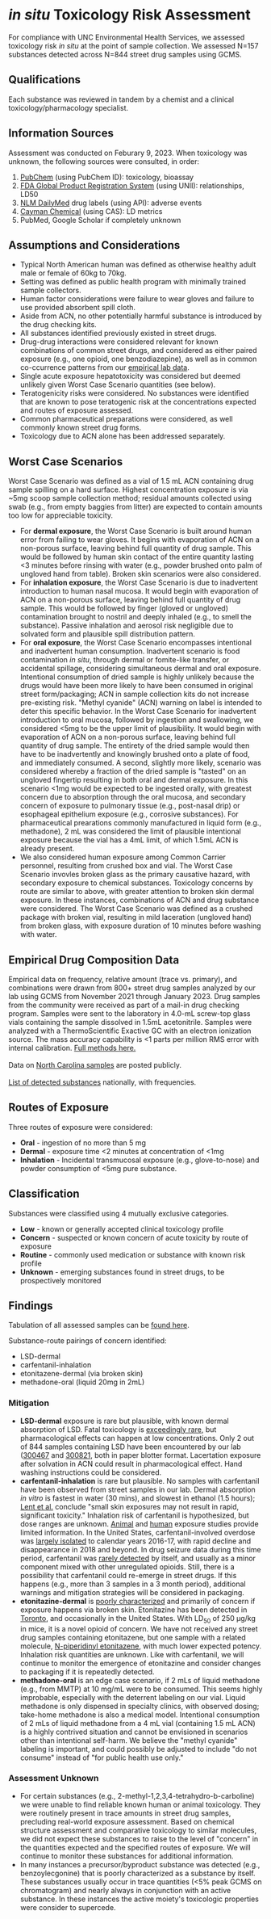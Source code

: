 # *in situ* Toxicology Risk Assessment

For compliance with UNC Environmental Health Services, we assessed toxicology risk *in situ* at the point of sample collection. We assessed N=157 substances detected across N=844 street drug samples using GCMS.

## Qualifications
Each substance was reviewed in tandem by a chemist and a clinical toxicology/pharmacology specialist.

## Information Sources

Assessment was conducted on Feburary 9, 2023. When toxicology was unknown, the following sources were consulted, in order:
1. [PubChem](https://pubchem.ncbi.nlm.nih.gov/) (using PubChem ID): toxicology, bioassay
1. [FDA Global Product Registration System](https://precision.fda.gov/uniisearch) (using UNII): relationships, LD50
1. [NLM DailyMed](https://dailymed.nlm.nih.gov/dailymed/index.cfm) drug labels (using API): adverse events
1. [Cayman Chemical](https://www.caymanchem.com/) (using CAS): LD metrics
1. PubMed, Google Scholar if completely unknown

## Assumptions and Considerations
+ Typical North American human was defined as otherwise healthy adult male or female of 60kg to 70kg.
+ Setting was defined as public health program with minimally trained sample collectors.
+ Human factor considerations were failure to wear gloves and failure to use provided absorbent spill cloth.
+ Aside from ACN, no other potentially harmful substance is introduced by the drug checking kits.
+ All substances identified previously existed in street drugs. 
+ Drug-drug interactions were considered relevant for known combinations of common street drugs, and considered as either paired exposure (e.g., one opioid, one benzodiazepine), as well as in common co-ccurrence patterns from our [empirical lab data](https://github.com/opioiddatalab/drugchecking/blob/main/datasets/nc/nc_lab_detail.csv).
+ Single acute exposure hepatotoxicity was considered but deemed unlikely given Worst Case Scenario quantities (see below).
+ Teratogenicity risks were considered. No substances were identified that are known to pose teratogenic risk at the concentrations expected and routes of exposure assessed.
+ Common pharmaceutical preparations were considered, as well commonly known street drug forms.
+ Toxicology due to ACN alone has been addressed separately.

## Worst Case Scenarios
Worst Case Scenario was defined as a vial of 1.5 mL ACN containing drug sample spilling on a hard surface. Highest concentration exposure is via ~5mg scoop sample collection method; residual amounts collected using swab (e.g., from empty baggies from litter) are expected to contain amounts too low for appreciable toxicity.

+ For **dermal exposure**, the Worst Case Scenario is built around human error from failing to wear gloves. It begins with evaporation of ACN on a non-porous surface, leaving behind full quantity of drug sample. This would be followed by human skin contact of the entire quantity lasting <3 minutes before rinsing with water (e.g., powder brushed onto palm of ungloved hand from table). Broken skin scenarios were also considered.
+ For **inhalation exposure**, the Worst Case Scenario is due to inadvertent introduction to human nasal mucosa. It would begin with evaporation of ACN on a non-porous surface, leaving behind full quantity of drug sample. This would be followed by finger (gloved or ungloved) contamination brought to nostril and deeply inhaled (e.g., to smell the substance). Passive inhalation and aerosol risk negligible due to solvated form and plausible spill distribution pattern.
+ For **oral exposure**, the Worst Case Scenario encompasses intentional and inadvertent human consumption. Inadvertent scenario is food contamination *in situ*, through dermal or fomite-like transfer, or accidental spillage, considering simultaneous dermal and oral exposure. Intentional consumption of dried sample is highly unlikely because the drugs would have been more likely to have been consumed in original street form/packaging; ACN in sample collection kits do not increase pre-existing risk. "Methyl cyanide" (ACN) warning on label is intended to deter this specific behavior. In the Worst Case Scenario for inadvertent introduction to oral mucosa, followed by ingestion and swallowing, we considered <5mg to be the upper limit of plausibility. It would begin with evaporation of ACN on a non-porous surface, leaving behind full quantity of drug sample. The entirety of the dried sample would then have to be inadvertently and knowingly brushed onto a plate of food, and immediately consumed. A second, slightly more likely, scenario was considered whereby a fraction of the dried sample is "tasted" on an ungloved fingertip resulting in both oral and dermal exposure. In this scenario <1mg would be expected to be ingested orally, with greatest concern due to absorption through the oral mucosa, and secondary concern of exposure to pulmonary tissue (e.g., post-nasal drip) or esophageal epithelium exposure (e.g., corrosive substances). For pharmaceutical prearations commonly manufactured in liquid form (e.g., methadone), 2 mL was considered the limit of plausible intentional exposure because the vial has a 4mL limit, of which 1.5mL ACN is already present.
+ We also considered human exposure among Common Carrier personnel, resulting from crushed box and vial. The Worst Case Scenario invovles broken glass as the primary causative hazard, with secondary exposure to chemical substances. Toxicology concerns by route are similar to above, with greater attention to broken skin dermal exposure. In these instances, combinations of ACN and drug substance were considered. The Worst Case Scenario was defined as a crushed package with broken vial, resulting in mild laceration (ungloved hand) from broken glass, with exposure duration of 10 minutes before washing with water. 

## Empirical Drug Composition Data
Empirical data on frequency, relative amount (trace vs. primary), and combinations were drawn from 800+ street drug samples analyzed by our lab using GCMS from November 2021 through January 2023. Drug samples from the community were received as part of a mail-in drug checking program. Samples were sent to the laboratory in 4.0-mL screw-top glass vials containing the sample dissolved in 1.5mL acetonitrile. Samples were analyzed with a ThermoScientific Exactive GC with an electron ionization source. The mass accuracy capability is <1 parts per million RMS error with internal calibration. [Full methods here.](https://github.com/opioiddatalab/drugchecking/blob/main/docs/lab_methods.md)<br><br>
Data on [North Carolina samples](https://github.com/opioiddatalab/drugchecking/blob/main/datasets/nc/nc_lab_detail.csv) are posted publicly.<br><br>
[List of detected substances](https://github.com/opioiddatalab/drugchecking/blob/main/chemdictionary/substances_detected.csv) nationally, with frequencies.

## Routes of Exposure
Three routes of exposure were considered:
+ **Oral** - ingestion of no more than 5 mg
+ **Dermal** - exposure time <2 minutes at concentration of <1mg
+ **Inhalation** - Incidental transmucosal exposure (e.g., glove-to-nose) and powder consumption of <5mg pure substance. 

## Classification
Substances were classified using 4 mutually exclusive categories.
+ **Low** - known or generally accepted clinical toxicology profile 
+ **Concern** - suspected or known concern of acute toxicity by route of exposure
+ **Routine** - commonly used medication or substance with known risk profile
+ **Unknown** - emerging substances found in street drugs, to be prospectively monitored

## Findings

Tabulation of all assessed samples can be [found here](https://github.com/opioiddatalab/drugchecking/blob/main/docs/tox_assessment.csv).

Substance-route pairings of concern identified:
+ LSD-dermal
+ carfentanil-inhalation
+ etonitazene-dermal (via broken skin)
+ methadone-oral (liquid 20mg in 2mL)

### Mitigation
+ **LSD-dermal** exposure is rare but plausible, with known dermal absorption of LSD. Fatal toxicology is [exceedingly rare](https://shaunlacob.com/wp-content/uploads/2020/12/Investigators-Brochure-LSD-MAPS-2008.pdf), but pharmacological effects can happen at low concentrations. Only 2 out of 844 samples containing LSD have been encountered by our lab ([300467](https://www.streetsafe.supply/results/p/300467) and [300821](https://www.streetsafe.supply/results/p/300821), both in paper blotter format. Lacertation exposure after solvation in ACN could result in pharmacological effect. Hand washing instructions could be considered.
+ **carfentanil-inhalation** is rare but plausible. No samples with carfentanil have been observed from street samples in our lab. Dermal absorption *in vitro* is fastest in water (30 mins), and slowest in ethanol (1.5 hours); [Lent et al.](https://pubmed.ncbi.nlm.nih.gov/31669393/) conclude "small skin exposures may not result in rapid, significant toxicity." Inhalation risk of carfentanil is hypothesized, but dose ranges are unknown. [Animal](https://pubmed.ncbi.nlm.nih.gov/28330429/) and [human](https://pubmed.ncbi.nlm.nih.gov/12712038/) exposure studies provide limited information. In the United States, carfentanil-involved overdose was [largely isolated](https://pubmed.ncbi.nlm.nih.gov/32935381/) to calendar years 2016-17, with rapid decline and disappearance in 2018 and beyond. In drug seizure data during this time period, carfentanil was [rarely detected](https://pubmed.ncbi.nlm.nih.gov/29659874/) by itself, and usually as a minor component mixed with other unregulated opioids. Still, there is a possibility that carfentanil could re-emerge in street drugs. If this happens (e.g., more than 3 samples in a 3 month period), additional warnings and mitigation strategies will be considered in packaging.
+ **etonitazine-dermal** is [poorly characterized](https://doi.org/10.1016/B978-0-12-818788-3.00018-8) and primarily of concern if exposure happens via broken skin. Etonitazine has been detected in [Toronto](https://drugchecking.cdpe.org/alert/etonitazene/), and occasionally in the United States. With LD<sub>50</sub> of 250 μg/kg in mice, it is a novel opioid of concern. We have not received any street drug samples containing etonitazene, but one sample with a related molecule, [N-piperidinyl etonitazene](https://www.streetsafe.supply/results/p/300408), with much lower expected potency. Inhalation risk quantities are unknown. Like with carfentanil, we will continue to monitor the emergence of etonitazine and consider changes to packaging if it is repeatedly detected.
+ **methadone-oral** is an edge case scenario, if 2 mLs of liquid methadone (e.g., from MMTP) at 10 mg/mL were to be consumed. This seems highly improbable, especially with the deterrent labeling on our vial. Liquid methadone is only dispensed in specialty clinics, with observed dosing; take-home methadone is also a medical model. Intentional consumption of 2 mLs of liquid methadone from a 4 mL vial (containing 1.5 mL ACN) is a highly contrived situation and cannot be envisioned in scenarios other than intentional self-harm. We believe the "methyl cyanide" labeling is important, and could possibly be adjusted to include "do not consume" instead of "for public health use only." 


### Assessment Unknown
+ For certain substances (e.g., 2-methyl-1,2,3,4-tetrahydro-b-carboline) we were unable to find reliable known human or animal toxicology. They were routinely present in trace amounts in street drug samples, precluding real-world exposure assessment. Based on chemical structure assessment and comparative toxicology to similar molecules, we did not expect these substances to raise to the level of "concern" in the quantities expected and the specified routes of exposure. We will continue to monitor these substances for additional information.
+ In many instances a precursor/byproduct substance was detected (e.g., benzoylecgonine) that is poorly characterized as a substance by itself. These substances usually occur in trace quantities (<5% peak GCMS on chromatogram) and nearly always in conjunction with an active substance. In these instances the active moiety's toxicologic properties were consider to supercede.
